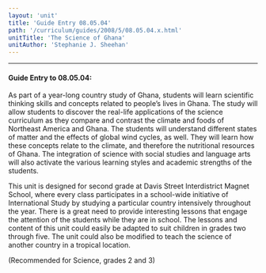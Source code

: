 ```yaml
---
layout: 'unit'
title: 'Guide Entry 08.05.04'
path: '/curriculum/guides/2008/5/08.05.04.x.html'
unitTitle: 'The Science of Ghana'
unitAuthor: 'Stephanie J. Sheehan'
---
```


<body>
<hr/>
 <h4>
  Guide Entry to 08.05.04:
 </h4>
 <p>
  As part of a year-long country study of Ghana, students will learn scientific thinking skills and concepts related to people’s lives in Ghana. The study will allow students to discover the real-life applications of the science curriculum as they compare and contrast the climate and foods of Northeast America and Ghana. The students will understand different states of matter and the effects of global wind cycles, as well. They will learn how these concepts relate to the climate, and therefore the nutritional resources of Ghana. The integration of science with social studies and language arts will also activate the various learning styles and academic strengths of the students.
 </p>
<p>
  This unit is designed for second grade at Davis Street Interdistrict Magnet School, where every class participates in a school-wide initiative of International Study by studying a particular country intensively throughout the year. There is a great need to provide interesting lessons that engage the attention of the students while they are in school. The lessons and content of this unit could easily be adapted to suit children in grades two through five. The unit could also be modified to teach the science of another country in a tropical location.
 </p>
<p>
  (Recommended for Science, grades 2 and 3)
 </p>

</body>

